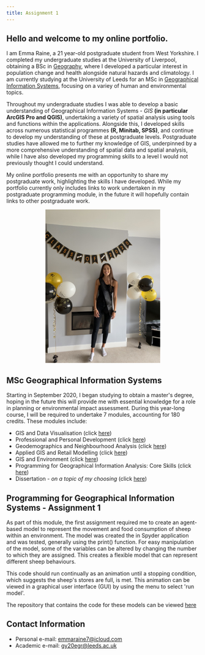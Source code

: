 ```yaml
---
title: Assignment 1
---
```



## Hello and welcome to my online portfolio. 

I am Emma Raine, a 21 year-old postgraduate student from West Yorkshire. I completed my undergraduate studies at the University of Liverpool, obtaining a BSc in [Geography](https://www.liverpool.ac.uk/study/undergraduate/courses/geography-bsc-hons/overview/), where I developed a particular interest in population change and health alongside natural hazards and climatology. I am currently studying at the University of Leeds for an MSc in [Geographical Information Systems](https://environment.leeds.ac.uk/courses/7411/geographical-information-systems-msc), focusing on a variey of human and environmental topics. 

Throughout my undergraduate studies I was able to develop a basic understanding of Geographical Information Systems - *GIS* **(in particular ArcGIS Pro and QGIS)**, undertaking a variety of spatial analysis using tools and functions within the applications. Alongside this, I developed skills across numerous statistical programmes **(R, Minitab, SPSS)**, and continue to develop my understanding of these at postgraduate levels. Postgraduate studies have allowed me to further my knowledge of GIS, underpinned by a more comprehensive understanding of spatial data and spatial analysis, while I have also developed my programming skills to a level I would not previously thought I could understand. 

My online portfolio presents me with an opportunity to share my postgraduate work, highlighting the skills I have developed. While my portfolio currently only includes links to work undertaken in my postgraduate programming module, in the future it will hopefully contain links to other postgraduate work. 

<p align="center">
  <img width="300" height="400" src="IMG_8380.jpg">
</p>

## MSc Geographical Information Systems

Starting in September 2020, I began studying to obtain a master's degree, hoping in the future this will provide me with essential knowledge for a role in planning or environmental impact assessment. During this year-long course, I will be required to undertake 7 modules, accounting for 180 credits. 
These modules include:
* GIS and Data Visualisation (click [here](http://webprod3.leeds.ac.uk/catalogue/dynmodules.asp?Y=201718&M=GEOG-5032M))
* Professional and Personal Development (click [here](http://webprod3.leeds.ac.uk/catalogue/dynmodules.asp?Y=202021&F=P&M=GEOG-5022M))
* Geodemographics and Neighbourhood Analysis (click [here](http://webprod3.leeds.ac.uk/catalogue/dynmodules.asp?Y=202021&F=P&M=GEOG-5255M))
* Applied GIS and Retail Modelling (click [here](http://webprod3.leeds.ac.uk/catalogue/dynmodules.asp?Y=202021&F=P&M=GEOG-5937M))
* GIS and Environment (click [here](http://webprod3.leeds.ac.uk/catalogue/dynmodules.asp?Y=202021&F=P&M=GEOG-5060M))
* Programming for Geographical Information Analysis: Core Skills (click [here](http://webprod3.leeds.ac.uk/catalogue/dynmodules.asp?Y=202021&F=P&M=GEOG-5990M))
* Dissertation - *on a topic of my choosing* (click [here](http://webprod3.leeds.ac.uk/catalogue/dynmodules.asp?Y=202021&F=P&M=GEOG-5160M))

## Programming for Geographical Information Systems - Assignment 1

As part of this module, the first assignment required me to create an agent-based model to represent the movement and food consumption of sheep within an environment. 
The model was created the in Spyder application and was tested, generally using the print() function. For easy manipulation of the model, some of the variables can be altered by changing the number to which they are assigned. This creates a flexible model that can represent different sheep behaviours. 

This code should run continually as an animation until a stopping condition, which suggests the sheep's stores are full, is met. This animation can be viewed in a graphical user interface (GUI) by using the menu to select 'run model'.

The repository that contains the code for these models can be viewed [here](https://github.com/EmmaRaine/PracticalPortfolio)

## Contact Information

* Personal e-mail: emmaraine7@icloud.com
* Academic e-mail: gy20egr@leeds.ac.uk
